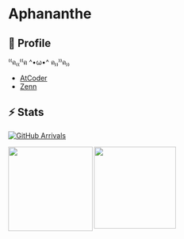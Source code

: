 # Aphananthe


## 👤 Profile

⁽⁽ฅ₍₍⁽⁽ฅ ^•ω•^ ฅ₎₎⁾⁾ฅ₎₎

- [AtCoder](https://atcoder.jp/users/Aphananthe)
- [Zenn](https://zenn.dev/aphananthe42)


## ⚡️ Stats

[![GitHub Arrivals](https://komarev.com/ghpvc/?username=aphananthe42)](https://github.com/aphananthe42)

<a href="https://github.com/aphananthe42">
  <img 
    align="left"
    height="170px" 
    src="https://github-readme-stats.vercel.app/api?username=aphananthe42&show_icons=true&count_private=true&theme=tokyonight" 
  />
</a>

<a href="https://github.com/aphananthe42">
  <img 
    align="left"
    height="165px"
    src="https://github-readme-stats.vercel.app/api/top-langs/?username=aphananthe42&layout=compact&theme=tokyonight"
  />
</a>

